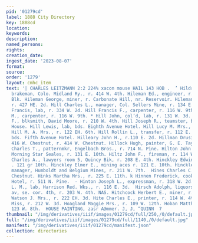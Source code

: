 ```yaml
---
pid: '01279cd'
label: 1888 City Directory
key: 1888cd
location: 
keywords: 
description: 
named_persons: 
rights: 
creation_date: 
ingest_date: '2023-08-07'
format: 
source: 
order: '1279'
layout: cmhc_item
text: '| CHARLES LEITZMANN 2:2 224% xacon mouse HAIL 143 HOB .  ’ Hildreth Del. L.,
  brakeman, Colo. Midland Ry., r. 414 W. 4th. Hileman Ed., engineer, r. 3 Keystone
  Blk. Hileman George, miner, r. Carbonate Hill, nr. Reservoir. Hileman Solomon, miner,
  r. 427 HE. 2d. Hill Charles L., manager, Col. Sellers Mine, r. 134 E. 4th. Hill
  Francis, lab, r. 334 W. 2d. Hill Francis F., carpenter, r. 116 W. 9th. Hill George
  M., carpenter, r. 116 W. 9th. * Hill John, col’d, lab, r. 131 W. 3d.  Hill John
  F., blksmith, David Moore, r. 210 W. 4th. Hill Joseph R., teamster, bds. Valley
  House. Hill Lewis, lab, bds. Eighth Avenue Hotel. Hill Lucy M. Mrs., r. 113 E. 9th.
  Hill M. A. Mrs., r. 122 EH. 6th. Hill Rollin L., transfer, r. 112 E. 2d. Hill Thomas,
  bds. Fifth Avenue Hotel. Hilleary John H., r.110 E. 2d. Hillman Drusilla, grocer,
  416 W. Chestnut, r. 414 W. Chestnut. Hillock Hugh, painter, G. E. Taylor. Hilton
  Charles T., patternmkr, Engelbach Bros., r. 714 N. Pine. Hilton John E., weighmaster,
  Morning Star Seales, r. 131 E. 10th. Hiltz John F., fireman, r. 114 W. 4th. Hinckley
  Charles A., lawyers room 5, Quincy Bik, r. 208 E. 4th. Hinckley Edwin E., ‘miner,
  . 121 gr 10th. Hinckley Elmer E., mining aces r. 121 E. 10th. Hinckley Henry W.,
  manager, Humboldt and Belgium Mines, r. 211 W. 7th.  Hines Charles C., r. 381 W.
  Chestnut. Hinks Martha Mrs., r. 225 E. 11th. k Hinnen Frederick, cook, Fifth Avenue
  Hotel, r. 511 N. Pine.  - Hinton Joseph L., expressman, r. 318 W. 2d.  : Hinton
  L. M., lab, Harrison Red. Wks., r. 116 E. 3d.  Hirsch Adolph, liquors, Harrison
  av, se. cor. 4th, r. 203 W. 4th. NAS. Hitchcock Herbert E., miner, r. 222 E. 3d.  "Hitchcock
  Watson J. Mrs., r. 222 EH. 3d. Hite Charles E., printer, r. 114 W. 4th. Hoag Isabella
  Miss, r. 212 W. 3d. Hoagland Maggie Mrs., r. 109 W. 12th. Hoban Matthew, lab, r.
  123 W. 8th.  HOUSE PAINTING, zasr A@mmer. J, J, “QUINN  7                                                                                     '
thumbnail: "/img/derivatives/iiif/images/01279cd/full/250,/0/default.jpg"
full: "/img/derivatives/iiif/images/01279cd/full/1140,/0/default.jpg"
manifest: "/img/derivatives/iiif/01279cd/manifest.json"
collection: directories
---
```

